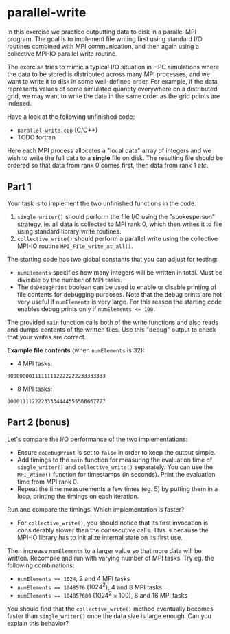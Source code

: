 # parallel-write

In this exercise we practice outputting data to disk in a parallel MPI program.
The goal is to implement file writing first using standard I/O routines combined with MPI communication,
and then again using a collective MPI-IO parallel write routine.

The exercise tries to mimic a typical I/O situation in HPC simulations where the data to be stored is distributed
across many MPI processes, and we want to write it to disk in some well-defined order.
For example, if the data represents values of some simulated quantity everywhere on a distributed grid,
we may want to write the data in the same order as the grid points are indexed.

Have a look at the following unfinished code:

- [`parallel-write.cpp`](./parallel-write.cpp) (C/C++)
- TODO fortran

Here each MPI process allocates a "local data" array of integers and we wish to write the full data to a **single** file on disk.
The resulting file should be ordered so that data from rank 0 comes first, then data from rank 1 *etc*.

## Part 1

Your task is to implement the two unfinished functions in the code:
1. `single_writer()` should perform the file I/O using the "spokesperson" strategy,
ie. all data is collected to MPI rank 0, which then writes it to file using standard library write routines.
2. `collective_write()` should perform a parallel write using the collective MPI-IO routine `MPI_File_write_at_all()`.

The starting code has two global constants that you can adjust for testing:
- `numElements` specifies how many integers will be written in total. Must be divisible by the number of MPI tasks.
- The `doDebugPrint` boolean can be used to enable or disable printing of file contents for debugging purposes.
Note that the debug prints are not very useful if `numElements` is very large. For this reason the starting code enables debug prints only if `numElements <= 100`.

The provided `main` function calls both of the write functions and also reads and dumps contents of the written files. Use this "debug" output to check that your writes are correct.

**Example file contents** (when `numElements` is 32):
- 4 MPI tasks:
```
00000000111111112222222233333333
```
- 8 MPI tasks:
```
00001111222233334444555566667777
```

## Part 2 (bonus)

Let's compare the I/O performance of the two implementations:
- Ensure `doDebugPrint` is set to `false` in order to keep the output simple.
- Add timings to the `main` function for measuring the evaluation time of `single_writer()` and `collective_write()` separately. You can use the `MPI_Wtime()` function for timestamps (in seconds). Print the evaluation time from MPI rank 0.
- Repeat the time measurements a few times (eg. 5) by putting them in a loop, printing the timings on each iteration.

Run and compare the timings. Which implementation is faster?
- For `collective_write()`, you should notice that its first invocation is considerably slower than the consecutive calls. This is because the MPI-IO library has to initialize internal state on its first use.

Then increase `numElements` to a larger value so that more data will be written. Recompile and run with varying number of MPI tasks.
Try eg. the following combinations:
- `numElements == 1024`, 2 and 4 MPI tasks
- `numElements == 1048576` ($1024^2$), 4 and 8 MPI tasks
- `numElements == 104857600` ($1024^2 \times 100$), 8 and 16 MPI tasks

You should find that the `collective_write()` method eventually becomes faster than `single_writer()` once the data size is large enough. Can you explain this behavior?
